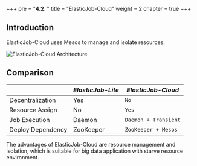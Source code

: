 +++ pre = "<b>4.2. </b>"
title = "ElasticJob-Cloud"
weight = 2 chapter = true +++

## Introduction

ElasticJob-Cloud uses Mesos to manage and isolate resources.

![ElasticJob-Cloud Architecture](https://shardingsphere.apache.org/elasticjob/current/img/architecture/elasticjob_cloud.png)

## Comparison

|                   | *ElasticJob-Lite* | *ElasticJob-Cloud*   |
| ----------------- | ----------------- | -------------------- |
| Decentralization  | Yes               | `No`                 |
| Resource Assign   | No                | `Yes`                |
| Job Execution     | Daemon            | `Daemon + Transient` |
| Deploy Dependency | ZooKeeper         | `ZooKeeper + Mesos`  |

The advantages of ElasticJob-Cloud are resource management and isolation, which is suitable for big data application
with starve resource environment.